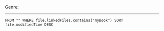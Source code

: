 Genre: 

---

```dataview
FROM "" WHERE file.linkedFiles.contains("myBook") SORT file.modifiedTime DESC
```

